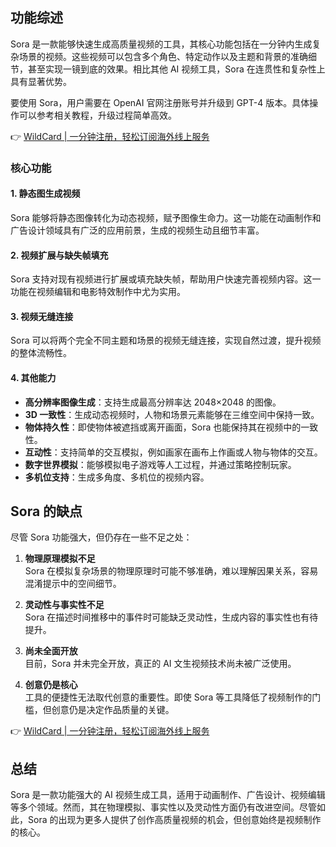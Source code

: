 ## 功能综述

Sora 是一款能够快速生成高质量视频的工具，其核心功能包括在一分钟内生成复杂场景的视频。这些视频可以包含多个角色、特定动作以及主题和背景的准确细节，甚至实现一镜到底的效果。相比其他 AI 视频工具，Sora 在连贯性和复杂性上具有显著优势。

要使用 Sora，用户需要在 OpenAI 官网注册账号并升级到 GPT-4 版本。具体操作可以参考相关教程，升级过程简单高效。

👉 [WildCard | 一分钟注册，轻松订阅海外线上服务](https://bit.ly/bewildcard)

### 核心功能

#### 1. 静态图生成视频
Sora 能够将静态图像转化为动态视频，赋予图像生命力。这一功能在动画制作和广告设计领域具有广泛的应用前景，生成的视频生动且细节丰富。

#### 2. 视频扩展与缺失帧填充
Sora 支持对现有视频进行扩展或填充缺失帧，帮助用户快速完善视频内容。这一功能在视频编辑和电影特效制作中尤为实用。

#### 3. 视频无缝连接
Sora 可以将两个完全不同主题和场景的视频无缝连接，实现自然过渡，提升视频的整体流畅性。

#### 4. 其他能力
- **高分辨率图像生成**：支持生成最高分辨率达 2048×2048 的图像。
- **3D 一致性**：生成动态视频时，人物和场景元素能够在三维空间中保持一致。
- **物体持久性**：即使物体被遮挡或离开画面，Sora 也能保持其在视频中的一致性。
- **互动性**：支持简单的交互模拟，例如画家在画布上作画或人物与物体的交互。
- **数字世界模拟**：能够模拟电子游戏等人工过程，并通过策略控制玩家。
- **多机位支持**：生成多角度、多机位的视频内容。

## Sora 的缺点

尽管 Sora 功能强大，但仍存在一些不足之处：

1. **物理原理模拟不足**  
   Sora 在模拟复杂场景的物理原理时可能不够准确，难以理解因果关系，容易混淆提示中的空间细节。

2. **灵动性与事实性不足**  
   Sora 在描述时间推移中的事件时可能缺乏灵动性，生成内容的事实性也有待提升。

3. **尚未全面开放**  
   目前，Sora 并未完全开放，真正的 AI 文生视频技术尚未被广泛使用。

4. **创意仍是核心**  
   工具的便捷性无法取代创意的重要性。即使 Sora 等工具降低了视频制作的门槛，但创意仍是决定作品质量的关键。

👉 [WildCard | 一分钟注册，轻松订阅海外线上服务](https://bit.ly/bewildcard)

## 总结

Sora 是一款功能强大的 AI 视频生成工具，适用于动画制作、广告设计、视频编辑等多个领域。然而，其在物理模拟、事实性以及灵动性方面仍有改进空间。尽管如此，Sora 的出现为更多人提供了创作高质量视频的机会，但创意始终是视频制作的核心。